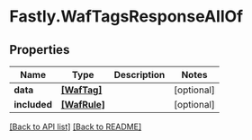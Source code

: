 # Fastly.WafTagsResponseAllOf

## Properties

Name | Type | Description | Notes
------------ | ------------- | ------------- | -------------
**data** | [**[WafTag]**](WafTag.md) |  | [optional] 
**included** | [**[WafRule]**](WafRule.md) |  | [optional] 



[[Back to API list]](../../README.md#endpoints) [[Back to README]](../../README.md)
